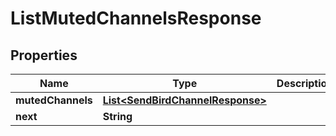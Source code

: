 

# ListMutedChannelsResponse


## Properties

| Name | Type | Description | Notes |
|------------ | ------------- | ------------- | -------------|
|**mutedChannels** | [**List&lt;SendBirdChannelResponse&gt;**](SendBirdChannelResponse.md) |  |  [optional] |
|**next** | **String** |  |  [optional] |



